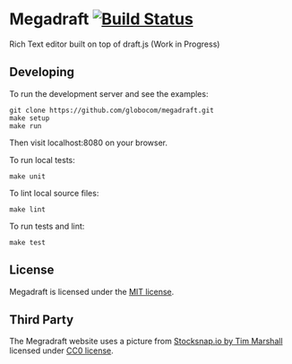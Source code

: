 # Megadraft [![Build Status](https://secure.travis-ci.org/globocom/megadraft.png?branch=master)](https://travis-ci.org/globocom/megadraft)

Rich Text editor built on top of draft.js (Work in Progress)

## Developing

To run the development server and see the examples:

```
git clone https://github.com/globocom/megadraft.git
make setup
make run
```

Then visit localhost:8080 on your browser.

To run local tests:

```
make unit
```

To lint local source files:

```
make lint
```

To run tests and lint:

```
make test
```


## License

Megadraft is licensed under the [MIT license](LICENSE).


## Third Party

The Megradraft website uses a picture from
[Stocksnap.io by Tim Marshall](https://stocksnap.io/photo/K148YZIFJ3) licensed
under [CC0 license](https://stocksnap.io/license).
